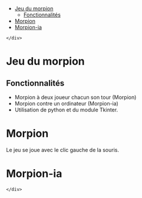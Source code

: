 ﻿<!DOCTYPE html>
<html>

<head>
  <meta charset="utf-8">
  <meta name="viewport" content="width=device-width, initial-scale=1.0">
  <title>Welcome file</title>
  <link rel="stylesheet" href="https://stackedit.io/style.css" />
</head>

<body class="stackedit">
  <div class="stackedit__left">
    <div class="stackedit__toc">
      
<ul>
<li><a href="#jeu-du-morpion">Jeu du morpion</a>
<ul>
<li><a href="#fonctionnalités">Fonctionnalités</a></li>
</ul>
</li>
<li><a href="#morpion">Morpion</a></li>
<li><a href="#morpion-ia">Morpion-ia</a></li>
</ul>

    </div>
  </div>
  <div class="stackedit__right">
    <div class="stackedit__html">
      <h1 id="jeu-du-morpion">Jeu du morpion</h1>
<h2 id="fonctionnalités">Fonctionnalités</h2>
<ul>
<li>Morpion à deux joueur chacun son tour (Morpion)</li>
<li>Morpion contre un ordinateur (Morpion-ia)</li>
<li>Utilisation de python et du module Tkinter.</li>
</ul>
<h1 id="morpion">Morpion</h1>
<p>Le jeu se joue avec le clic gauche de la souris.<br>
<img src="https://github.com/ronanren/Morpion/images/morpion1.png" alt=""></p>
<h1 id="morpion-ia">Morpion-ia</h1>

    </div>
  </div>
</body>

</html>
